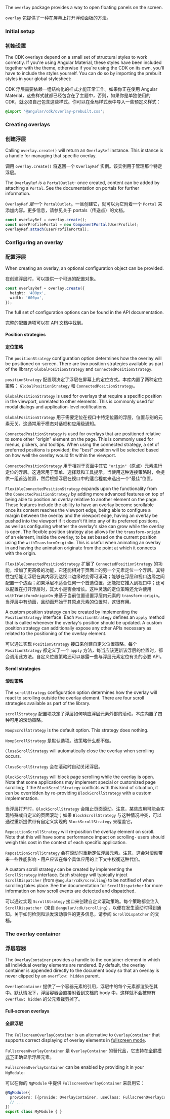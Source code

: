 The `overlay` package provides a way to open floating panels on the screen.

`overlay` 包提供了一种在屏幕上打开浮动面板的方法。

### Initial setup

### 初始设置

The CDK overlays depend on a small set of structural styles to work correctly. If you're using
Angular Material, these styles have been included together with the theme, otherwise if you're
using the CDK on its own, you'll have to include the styles yourself. You can do so by importing
the prebuilt styles in your global stylesheet:

CDK 浮层需要依赖一组结构化的样式才能正常工作。如果你正在使用 Angular Material，这些样式就都已经包含在了主题中，否则，如果你是单独使用的 CDK，就必须自己包含这些样式。你可以在全局样式表中导入一些预定义样式：

```scss
@import '@angular/cdk/overlay-prebuilt.css';
```

### Creating overlays

### 创建浮层

Calling `overlay.create()` will return an `OverlayRef` instance. This instance is a handle for
managing that specific overlay.

调用 `overlay.create()` 将返回一个 `OverlayRef` 实例。该实例用于管理那个特定浮层。

The `OverlayRef` *is* a `PortalOutlet`- once created, content can be added by attaching a `Portal`.
See the documentation on portals for further information.

`OverlayRef` *是*一个 `PortalOutlet`。一旦创建它，就可以为它附着一个 `Portal` 来添加内容。更多信息，请参见关于 portals（传送点）的文档。

```ts
const overlayRef = overlay.create();
const userProfilePortal = new ComponentPortal(UserProfile);
overlayRef.attach(userProfilePortal);
```

### Configuring an overlay

### 配置浮层

When creating an overlay, an optional configuration object can be provided.

在创建浮层时，可以提供一个可选的配置对象。

```ts
const overlayRef = overlay.create({
  height: '400px',
  width: '600px',
});
```

The full set of configuration options can be found in the API documentation.

完整的配置选项可以在 API 文档中找到。

#### Position strategies

#### 定位策略

The `positionStrategy` configuration option determines how the overlay will be positioned on-screen.
There are two position strategies available as part of the library: `GlobalPositionStrategy` and
`ConnectedPositionStrategy`.

`positionStrategy` 配置项决定了浮层在屏幕上的定位方式。本库内置了两种定位策略： `GlobalPositionStrategy` 和 `ConnectedPositionStrategy`。

`GlobalPositionStrategy` is used for overlays that require a specific position in the viewport,
unrelated to other elements. This is commonly used for modal dialogs and application-level
notifications.

`GlobalPositionStrategy` 用于需要定位在视口中特定位置的浮层，位置与别的元素无关。这通常用于模态对话框和应用级通知。

`ConnectedPositionStrategy` is used for overlays that are positioned relative to some other "origin"
element on the page. This is commonly used for menus, pickers, and tooltips. When using the
connected strategy, a set of preferred positions is provided; the "best" position will be selected
based on how well the overlay would fit within the viewport.

`ConnectedPositionStrategy` 用于相对于页面中其它 `"origin"`（原点）元素进行定位的浮层。这通常用于菜单、选择器和工具提示。当使用这种连接策略时，会提供一组首选位置，然后根据浮层在视口中的适合程度来选出一个“最佳”位置。

`FlexibleConnectedPositionStrategy` expands upon the functionality from the
`ConnectedPositionStrategy` by adding more advanced features on top of being able to position an
overlay relative to another element on the page. These features include the ability to have an
overlay become scrollable once its content reaches the viewport edge, being able to configure a
margin between the overlay and the viewport edge, having an overlay be pushed into the viewport if
it doesn't fit into any of its preferred positions, as well as configuring whether the overlay's
size can grow while the overlay is open. The flexible position strategy also allows for the
`transform-origin` of an element, inside the overlay, to be set based on the current position using
the `withTransformOriginOn`. This is useful when animating an overlay in and having the animation
originate from the point at which it connects with the origin.

`FlexibleConnectedPositionStrategy` 扩展了 `ConnectedPositionStrategy` 的功能，增加了更高级的功能，它还能相对于页面上的另一个元素定位一个浮层。其特性包括能让浮层在其内容到达视口边缘时变得可滚动；能够在浮层和视口边缘之间配置一个边距；如果浮层不适合任何一个首选位置，还能把它推入到视口中；还可以配置在打开浮层时，其大小是否会增长。这种灵活的定位策略还允许使用 `withTransformOriginOn` 来基于当前位置设置浮层内元素的 `transform-origin`。当浮层中有动画，且动画开始于其原点元素的位置时，这很有用。

A custom position strategy can be created by implementing the `PositionStrategy` interface.
Each `PositionStrategy` defines an `apply` method that is called whenever the overlay's position
should be updated. A custom position strategy can additionally expose any other APIs necessary as
related to the positioning of the overlay element.

可以通过实现 `PositionStrategy` 接口来创建自定义位置策略。每个 `PositionStrategy` 都定义了一个 `apply` 方法，每当应该更新该浮层的位置时，都会调用此方法。自定义位置策略还可以暴露一些与浮层元素定位有关的必要 API。

#### Scroll strategies

#### 滚动策略

The `scrollStrategy` configuration option determines how the overlay will react to scrolling outside
the overlay element. There are four scroll strategies available as part of the library.

`scrollStrategy` 配置项决定了浮层如何响应浮层元素外部的滚动。本库内置了四种可用的滚动策略。

`NoopScrollStrategy` is the default option. This strategy does nothing.

`NoopScrollStrategy` 是默认选项。该策略什么都不做。

`CloseScrollStrategy` will automatically close the overlay when scrolling occurs.

`CloseScrollStrategy` 会在滚动时自动关闭浮层。

`BlockScrollStrategy` will block page scrolling while the overlay is open. Note that some
applications may implement special or customized page scrolling; if the `BlockScrollStrategy`
conflicts with this kind of situation, it can be overridden by re-providing `BlockScrollStrategy`
with a custom implementation.

当浮层打开时，`BlockScrollStrategy` 会阻止页面滚动。注意，某些应用可能会实现特殊或自定义的页面滚动；如果 `BlockScrollStrategy` 与这种情况冲突，可以通过重新提供带有自定义实现的 `BlockScrollStrategy` 来覆盖它。

`RepositionScrollStrategy` will re-position the overlay element on scroll. Note that this will have
some performance impact on scrolling- users should weigh this cost in the context of each specific
application.

`RepositionScrollStrategy` 会在滚动时重新定位浮层元素。注意，这会对滚动带来一些性能影响 - 用户应该在每个具体应用的上下文中权衡这种代价。

A custom scroll strategy can be created by implementing the `ScrollStrategy` interface. Each
strategy will typically inject `ScrollDispatcher` \(from `@angular/cdk/scrolling`\) to be notified
of when scrolling takes place. See the documentation for `ScrollDispatcher` for more information
on how scroll events are detected and dispatched.

可以通过实现 `ScrollStrategy` 接口来创建自定义滚动策略。每个策略都会注入 `ScrollDispatcher`（来自 `@angular/cdk/scrolling`），以便在发生滚动时得到通知。关于如何检测和派发滚动事件的更多信息，请参阅 `ScrollDispatcher` 的文档。

### The overlay container

### 浮层容器

The `OverlayContainer` provides a handle to the container element in which all individual overlay
elements are rendered. By default, the overlay container is appended directly to the document body
so that an overlay is never clipped by an `overflow: hidden` parent.

`OverlayContainer` 提供了一个容器元素的引用，浮层中的每个元素都渲染在其中。默认情况下，浮层容器会直接附着到文档的 body 中，这样就不会被带有 `overflow: hidden` 的父元素裁剪掉了。

#### Full-screen overlays

#### 全屏浮层

The `FullscreenOverlayContainer` is an alternative to `OverlayContainer` that supports correct
displaying of overlay elements in
[fullscreen mode](https://developer.mozilla.org/en-US/docs/Web/API/Element/requestFullScreen).

`FullscreenOverlayContainer` 是 `OverlayContainer` 的替代品，它支持在[全屏模式下](https://developer.mozilla.org/en-US/docs/Web/API/Element/requestFullScreen)正确显示浮层元素。

`FullscreenOverlayContainer` can be enabled by providing it in your `NgModule`:

可以在你的 `NgModule` 中提供 `FullscreenOverlayContainer` 来启用它：

```ts
@NgModule({
  providers: [{provide: OverlayContainer, useClass: FullscreenOverlayContainer}],
  // ...
})
export class MyModule { }
```

